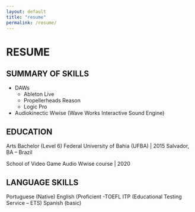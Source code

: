 ```yaml
---
layout: default
title: "resume"
permalink: /resume/
---
```


# RESUME

## SUMMARY OF SKILLS

<ul>
<li>DAWs
<ul>
<li>Ableton Live</li>
<li>Propellerheads Reason</li>
<li>Logic Pro</li>
</ul>
</li>
<li>Audiokinectic Wwise (Wave Works Interactive Sound Engine)</li>
</ul>


## EDUCATION  

Arts Bachelor (Level 6)
Federal University of Bahia (UFBA) | 2015
Salvador, BA – Brazil  


School of Video Game Audio
Wwise course | 2020


## LANGUAGE SKILLS  

Portuguese (Native)
English (Proficient -TOEFL ITP (Educational Testing Service – ETS)
Spanish (basic)
